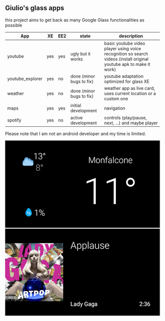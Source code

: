 ## Giulio's glass apps
this project aims to get back as many Google Glass functionalities as possible

| App | XE | EE2 | state | description |
| - | - | - | - | - |
| youtube | yes | yes | ugly but it works | basic youtube video player using voice recognition so search videos (install original youtube apk to make it work) |
| youtube_explorer | yes | no | done (minor bugs to fix) | youtube adaptation optimized for glass XE |
| weather | yes | no | done (minor bugs to fix) | weather app as live card, uses current location or a custom one |
| maps | yes | yes | initial development | navigation |
| spotify | yes | no | active development | controls (play/pause, next, ...) and maybe player |

Please note that I am not an android developer and my time is limited.

![weather](images/weather.png)
![spotify](images/spotify.png)